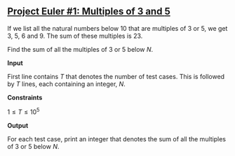 ## [Project Euler \#1: Multiples of $3$ and $5$](https://www.hackerrank.com/contests/projecteuler/challenges/euler001/problem)

If we list all the natural numbers below $10$ that are multiples of $3$ or $5$, we get $3$, $5$, $6$ and $9$. The sum of these multiples is $23$.

Find the sum of all the multiples of $3$ or $5$ below $N$.

__Input__

First line contains $T$ that denotes the number of test cases. This is followed by $T$ lines, each containing an integer, $N$.

__Constraints__

$1 \leqslant T \leqslant 10^5$

__Output__

For each test case, print an integer that denotes the sum of all the multiples of $3$ or $5$ below $N$.